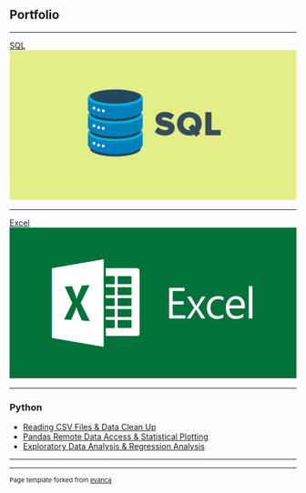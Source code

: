 ## Portfolio

---


[SQL](/pdf/SQL_Database_ASU_Project.pdf)
<img src="images/sql2.png?raw=true"/>

---
[Excel](/pdf/Excel_Statistics_ASU_Project.pdf)
<img src="images/ms excel.png?raw=true"/>

---

### Python

- [Reading CSV Files & Data Clean Up](/pdf/Excel_Statistics_ASU_Project.pdf)
- [Pandas Remote Data Access & Statistical Plotting](/pdf/Excel_Statistics_ASU_Project.pdf)
- [Exploratory Data Analysis & Regression Analysis](/pdf/Excel_Statistics_ASU_Project.pdf)


---




---
<p style="font-size:11px">Page template forked from <a href="https://github.com/evanca/quick-portfolio">evanca</a></p>
<!-- Remove above link if you don't want to attibute -->
